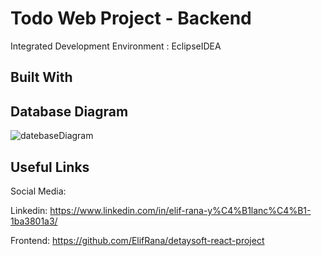 # Todo Web Project - Backend
Integrated Development Environment : EclipseIDEA 

## Built With

## Database Diagram
![datebaseDiagram](https://github.com/canozyigiit/ToDoWepProject/blob/master/TodoDB.png)

## Useful Links

Social Media:

Linkedin: <https://www.linkedin.com/in/elif-rana-y%C4%B1lanc%C4%B1-1ba3801a3/>

Frontend: <https://github.com/ElifRana/detaysoft-react-project>


